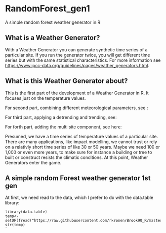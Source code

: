 # RandomForest_gen1
A simple random forest weather generator in R

## What is a Weather Generator?

With a Weather Generator you can generate synthetic time series of a particular site. If you run the generator twice, you will get different time series but with the same statistical characteristics. For more information  see  <https://www.ipcc-data.org/guidelines/pages/weather_generators.html>.

## What is this Weather Generator about?

This is the first part of the development of a Weather Generator in R. It focuses just on the temperature values.

For second part, combining different meteorological parameters, see :

For third part, applying a detrending and trending, see:

For forth part, adding the multi site component, see here:


Presumed, we have a time series of temperature values of a particular site. There are many applications, like impact modelling, we cannot trust or rely on a relativly short time series of like 30 or 50 years. Maybe we need 100 or 1,000 or even more years, to make sure for instance a building or tree to built or construct resists the climatic conditions. At this point, Weather Generators enter the game.


## A simple random Forest weather generator 1st gen

At first, we need read to the data, which I prefer to do with the data.table library:

```{r read data}
library(data.table)
temp<-setDF(fread("https://raw.githubusercontent.com/rkronen/Brook90_R/master/Input_data/fixed.txt"))
str(temp)
`
